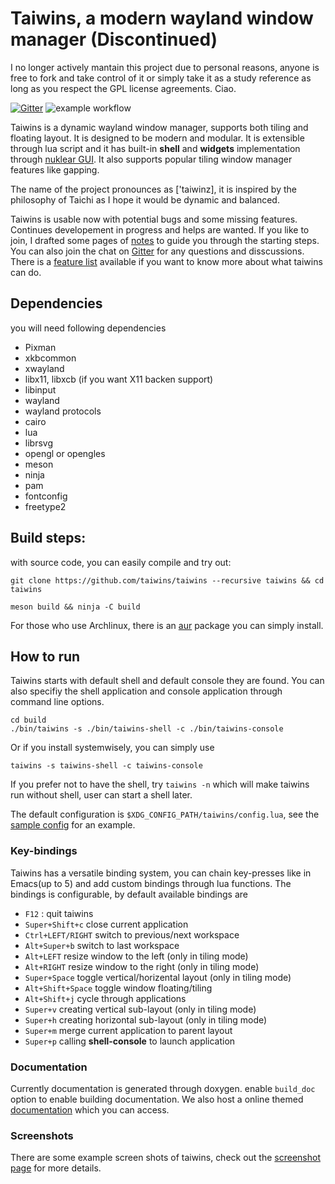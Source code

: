 # Taiwins, a modern wayland window manager (Discontinued)

I no longer actively mantain this project due to personal reasons, anyone is
free to fork and take control of it or simply take it as a study
reference as long as you respect the GPL license agreements. Ciao.

[![Gitter](https://img.shields.io/badge/gitter-taiwins--project-purple?logo=gitter-white)](https://gitter.im/taiwins/)
![example workflow](https://github.com/taiwins/taiwins/actions/workflows/ccpp.yml/badge.svg)

Taiwins is a dynamic wayland window manager, supports both tiling and floating
layout. It is designed to be modern and modular. It is extensible through lua
script and it has built-in **shell** and **widgets** implementation through
[nuklear GUI](https://github.com/Immediate-Mode-UI/Nuklear). It also supports 
popular tiling window manager features like gapping.

The name of the project pronounces as ['taiwinz], it is inspired by the
philosophy of Taichi as I hope it would be dynamic and balanced.

Taiwins is usable now with potential bugs and some missing features. Continues
developement in progress and helps are wanted. If you like to join, I drafted
some pages of [notes](docs/apidoc.md) to guide you through the starting
steps. You can also join the chat on [Gitter](https://gitter.im/taiwins) for
any questions and disscussions. There is a [feature list](docs/progress.md)
available if you want to know more about what taiwins can do.

## Dependencies
you will need following dependencies

- Pixman
- xkbcommon
- xwayland
- libx11, libxcb (if you want X11 backen support)
- libinput
- wayland
- wayland protocols
- cairo
- lua
- librsvg
- opengl or opengles
- meson
- ninja
- pam
- fontconfig
- freetype2

## Build steps:
with source code, you can easily compile and try out:

	git clone https://github.com/taiwins/taiwins --recursive taiwins && cd taiwins
	
	meson build && ninja -C build
	
For those who use Archlinux, there is an
[aur](https://aur.archlinux.org/packages/taiwins) package you can simply
install.

## How to run

Taiwins starts with default shell and default console they are found. You can
also specifiy the shell application and console application through command line
options.

	cd build
	./bin/taiwins -s ./bin/taiwins-shell -c ./bin/taiwins-console
	
Or if you install systemwisely, you can simply use

	taiwins -s taiwins-shell -c taiwins-console

If you prefer not to have the shell, try `taiwins -n` which will make taiwins
run without shell, user can start a shell later.

The default configuration is `$XDG_CONFIG_PATH/taiwins/config.lua`, see the
[sample config](docs/config.lua) for an example.

### Key-bindings
Taiwins has a versatile binding system, you can chain key-presses like in
Emacs(up to 5) and add custom bindings through lua functions. The bindings is
configurable, by default available bindings are

- `F12` : quit taiwins
- `Super+Shift+c` close current application
- `Ctrl+LEFT/RIGHT` switch to previous/next workspace
- `Alt+Super+b` switch to last workspace
- `Alt+LEFT` resize window to the left (only in tiling mode)
- `Alt+RIGHT` resize window to the right (only in tiling mode)
- `Super+Space` toggle vertical/horizental layout (only in tiling mode)
- `Alt+Shift+Space` toggle window floating/tiling
- `Alt+Shift+j` cycle through applications
- `Super+v` creating vertical sub-layout (only in tiling mode)
- `Super+h` creating horizontal sub-layout (only in tiling mode)
- `Super+m` merge current application to parent layout
- `Super+p` calling **shell-console** to launch application

### Documentation
Currently documentation is generated through doxygen. enable `build_doc` option
to enable building documentation. We also host a online themed
[documentation](https://taiwins.org/page_doc.html) which you can access.


### Screenshots
There are some example screen shots of taiwins, check out the [screenshot
page](docs/screenshots.rst) for more details.
